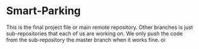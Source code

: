 # Smart-Parking
This is the final project file or main remote repository. 
Other branches is just sub-repositories that each of us are working on. 
We only push the code from the sub-repository the master branch when it works fine.
oi
